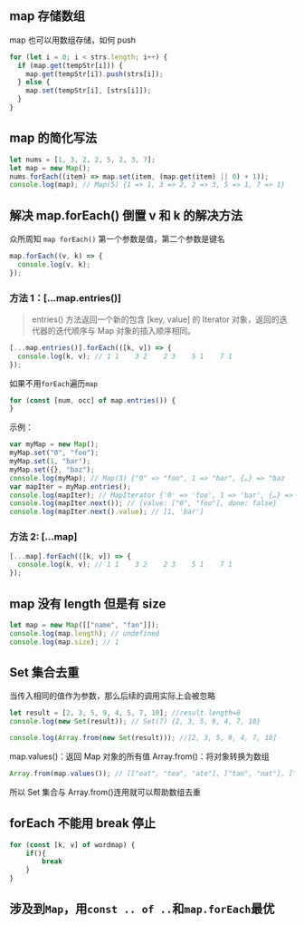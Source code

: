 ## map 存储数组

map 也可以用数组存储，如何 push

```javascript
for (let i = 0; i < strs.length; i++) {
  if (map.get(tempStr[i])) {
    map.get(tempStr[i]).push(strs[i]);
  } else {
    map.set(tempStr[i], [strs[i]]);
  }
}
```

## map 的简化写法

```javascript
let nums = [1, 3, 2, 2, 5, 2, 3, 7];
let map = new Map();
nums.forEach((item) => map.set(item, (map.get(item) || 0) + 1));
console.log(map); // Map(5) {1 => 1, 3 => 2, 2 => 3, 5 => 1, 7 => 1}
```

## 解决 map.forEach() 倒置 v 和 k 的解决方法

众所周知 `map forEach()` 第一个参数是值，第二个参数是键名

```javascript
map.forEach((v, k) => {
  console.log(v, k);
});
```

### 方法 1：[...map.entries()]

> entries() 方法返回一个新的包含 [key, value] 的 Iterator 对象，返回的迭代器的迭代顺序与 Map 对象的插入顺序相同。

```javascript
[...map.entries()].forEach(([k, v]) => {
  console.log(k, v); // 1 1    3 2    2 3    5 1    7 1
});
```

如果不用`forEach`遍历`map`

```javascript
for (const [num, occ] of map.entries()) {
}
```

示例：

```javascript
var myMap = new Map();
myMap.set("0", "foo");
myMap.set(1, "bar");
myMap.set({}, "baz");
console.log(myMap); // Map(3) {"0" => "foo", 1 => "bar", {…} => "baz
var mapIter = myMap.entries();
console.log(mapIter); // MapIterator {'0' => 'foo', 1 => 'bar', {…} => 'baz'}
console.log(mapIter.next()); // {value: ["0", "foo"], done: false}
console.log(mapIter.next().value); // [1, 'bar']
```

### 方法 2: [...map]

```javascript
[...map].forEach(([k, v]) => {
  console.log(k, v); // 1 1    3 2    2 3    5 1    7 1
});
```

## map 没有 length 但是有 size

```javascript
let map = new Map([["name", "fan"]]);
console.log(map.length); // undefined
console.log(map.size); // 1
```

## Set 集合去重

当传入相同的值作为参数，那么后续的调用实际上会被忽略

```javascript
let result = [2, 3, 5, 9, 4, 5, 7, 10]; //result.length=8
console.log(new Set(result)); // Set(7) {2, 3, 5, 9, 4, 7, 10}
```

```javascript
console.log(Array.from(new Set(result))); //[2, 3, 5, 9, 4, 7, 10]
```

map.values()：返回 Map 对象的所有值
Array.from()：将对象转换为数组

```javascript
Array.from(map.values()); // [["eat", "tea", "ate"], ["tan", "nat"], ["bat"]]
```

所以 Set 集合与 Array.from()连用就可以帮助数组去重

## forEach 不能用 break 停止

```javascript
for (const [k, v] of wordmap) {
    if(){
        break
    }
}
```

## 涉及到`Map`，用`const .. of ..`和`map.forEach`最优
